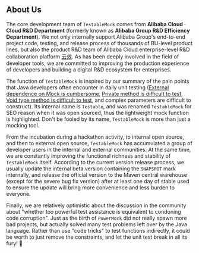 ## About Us

The core development team of `TestableMock` comes from **Alibaba Cloud · Cloud R&D Department** (formerly known as **Alibaba Group R&D Efficiency Department**). We not only internally support Alibaba Group's end-to-end project code, testing, and release process of thousands of BU-level product lines, but also the product R&D team of Alibaba Cloud enterprise-level R&D collaboration platform [云效](https://www.aliyun.com/product/yunxiao). As has been deeply involved in the field of developer tools, we are committed to improving the production experience of developers and building a digital R&D ecosystem for enterprises.

The function of `TestableMock` is inspired by our summary of the pain points that Java developers often encounter in daily unit testing ([External dependence on Mock is cumbersome](en-us/doc/use-mock.md), [Private method is difficult to test](en-us/doc/private-accessor.md), [Void type method is difficult to test](en-us/doc/test-void-method.md), and complex parameters are difficult to construct). Its internal name is `Testable`, and was renamed `TestableMock` for SEO reason when it was open sourced, thus the lightweight mock function is highlighted. Don't be fooled by its name, `TestableMock` is more than just a mocking tool.

From the incubation during a hackathon activity, to internal open source, and then to external open source, `TestableMock` has accumulated a group of developer users in the internal and external communities. At the same time, we are constantly improving the functional richness and stability of `TestableMock` itself. According to the current version release process, we usually update the internal beta version containing the `SNAPSHOT` mark internally, and release the official version to the Maven central warehouse (except for the severe bug fix version) after at least one day of stable used to ensure the update will bring more convenience and less burden to everyone.

Finally, we are relatively optimistic about the discussion in the community about "whether too powerful test assistance is equivalent to condoning code corruption". Just as the birth of `PowerMock` did not really spawn more bad projects, but actually solved many test problems left over by the Java language. Rather than use "code tricks" to test functions indirectly, it could be worth to just remove the constraints, and let the unit test break in all its fury! 🤠
